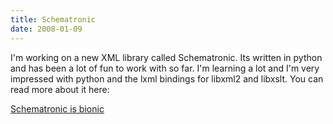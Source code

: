 ```yaml
---
title: Schematronic
date: 2008-01-09
---
```

I'm working on a new XML library called Schematronic. Its written in python and has been a lot of fun to work with so far. I'm learning a lot and I'm very impressed with python and the lxml bindings for libxml2 and libxslt. You can read more about it here:

<a href="http://www.schematronic.com/blog/">Schematronic is bionic</a>


